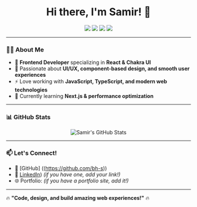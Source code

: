 <h1 align="center">Hi there, I'm Samir! 👋</h1>

<p align="center">
  <img src="https://img.shields.io/badge/React-61DAFB?style=for-the-badge&logo=react&logoColor=white" />
  <img src="https://img.shields.io/badge/Chakra%20UI-319795?style=for-the-badge&logo=chakra-ui&logoColor=white" />
  <img src="https://img.shields.io/badge/JavaScript-F7DF1E?style=for-the-badge&logo=javascript&logoColor=black" />
  <img src="https://img.shields.io/badge/TypeScript-3178C6?style=for-the-badge&logo=typescript&logoColor=white" />
</p>

---

### 👨‍💻 About Me
- 🚀 **Frontend Developer** specializing in **React & Chakra UI**  
- 🎨 Passionate about **UI/UX, component-based design, and smooth user experiences**  
- ⚡ Love working with **JavaScript, TypeScript, and modern web technologies**  
- 🌱 Currently learning **Next.js & performance optimization**  

---

### 📊 GitHub Stats  
<p align="center">
  <img src="https://github-readme-stats.vercel.app/api?username=Samir&show_icons=true&theme=dark" alt="Samir's GitHub Stats" />
</p>

---

### 📫 Let's Connect!
- 🔗 [GitHub] ((https://github.com/bh-s)) 
- 💼 [LinkedIn](https://www.linkedin.com/in/samir-benhami-064397346/)) *(if you have one, add your link!)*  
- 🌐 Portfolio:  *(if you have a portfolio site, add it!)*  

---

🔥 **"Code, design, and build amazing web experiences!"** 🔥
